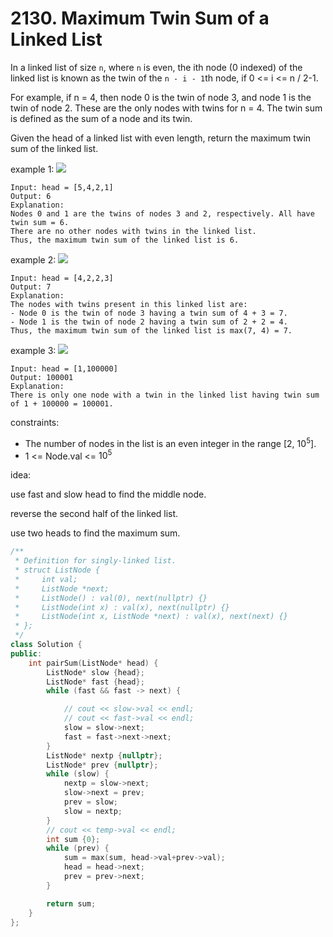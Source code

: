 # 2130. Maximum Twin Sum of a Linked List

In a linked list of size `n`, where `n` is even, the ith node (0 indexed) of the linked list is known as the twin of the `n - i - 1`th node, if 0 <= i <= n / 2-1.

For example, if n = 4, then node 0 is the twin of node 3, and node 1 is the twin of node 2. These are the only nodes with twins for n = 4.
The twin sum is defined as the sum of a node and its twin.

Given the head of a linked list with even length, return the maximum twin sum of the linked list.

example 1:
![](https://assets.leetcode.com/uploads/2021/12/03/eg1drawio.png)
```
Input: head = [5,4,2,1]
Output: 6
Explanation:
Nodes 0 and 1 are the twins of nodes 3 and 2, respectively. All have twin sum = 6.
There are no other nodes with twins in the linked list.
Thus, the maximum twin sum of the linked list is 6. 
```

example 2:
![](https://assets.leetcode.com/uploads/2021/12/03/eg2drawio.png)
```
Input: head = [4,2,2,3]
Output: 7
Explanation:
The nodes with twins present in this linked list are:
- Node 0 is the twin of node 3 having a twin sum of 4 + 3 = 7.
- Node 1 is the twin of node 2 having a twin sum of 2 + 2 = 4.
Thus, the maximum twin sum of the linked list is max(7, 4) = 7. 
```

example 3:
![](https://assets.leetcode.com/uploads/2021/12/03/eg3drawio.png)
```
Input: head = [1,100000]
Output: 100001
Explanation:
There is only one node with a twin in the linked list having twin sum of 1 + 100000 = 100001.
```

constraints:
- The number of nodes in the list is an even integer in the range [2, $10^5$].
- 1 <= Node.val <= $10^5$

idea:

use fast and slow head to find the middle node.

reverse the second half of the linked list.

use two heads to find the maximum sum.


```cpp
/**
 * Definition for singly-linked list.
 * struct ListNode {
 *     int val;
 *     ListNode *next;
 *     ListNode() : val(0), next(nullptr) {}
 *     ListNode(int x) : val(x), next(nullptr) {}
 *     ListNode(int x, ListNode *next) : val(x), next(next) {}
 * };
 */
class Solution {
public:
    int pairSum(ListNode* head) {
        ListNode* slow {head};
        ListNode* fast {head};
        while (fast && fast -> next) {

            // cout << slow->val << endl;
            // cout << fast->val << endl;
            slow = slow->next;
            fast = fast->next->next;
        }
        ListNode* nextp {nullptr};
        ListNode* prev {nullptr};
        while (slow) {
            nextp = slow->next;
            slow->next = prev;
            prev = slow;
            slow = nextp;
        }
        // cout << temp->val << endl;
        int sum {0};
        while (prev) {
            sum = max(sum, head->val+prev->val);
            head = head->next;
            prev = prev->next;
        }

        return sum;
    }
};
```